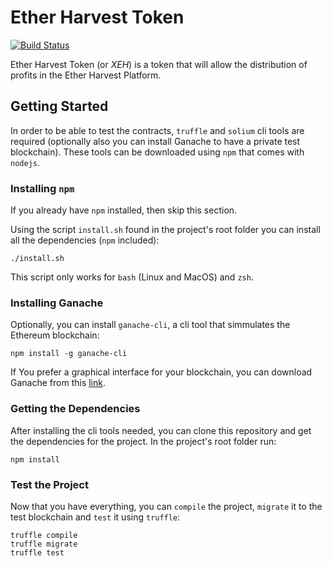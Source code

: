 # Ether Harvest Token

[![Build Status](https://travis-ci.org/etherharvest/xeh.svg?branch=master)](https://travis-ci.org/etherharvest/xeh)

Ether Harvest Token (or _XEH_) is a token that will allow the distribution of
profits in the Ether Harvest Platform.

## Getting Started

In order to be able to test the contracts, `truffle` and `solium` cli
tools are required (optionally also you can install Ganache to have a private
test blockchain). These tools can be downloaded using `npm` that comes with
`nodejs`.

### Installing `npm`

If you already have `npm` installed, then skip this section.

Using the script `install.sh` found in the project's root folder you can
install all the dependencies (`npm` included):

```
./install.sh
```

This script only works for `bash` (Linux and MacOS) and `zsh`.

### Installing Ganache

Optionally, you can install `ganache-cli`, a cli tool that simmulates the
Ethereum blockchain:

```
npm install -g ganache-cli
```

If You prefer a graphical interface for your blockchain, you can download
Ganache from this [link](http://truffleframework.com/ganache/).

### Getting the Dependencies

After installing the cli tools needed, you can clone this repository and get
the dependencies for the project. In the project's root folder run:

```
npm install
```

### Test the Project

Now that you have everything, you can `compile` the project, `migrate` it to
the test blockchain and `test` it using `truffle`:

```
truffle compile
truffle migrate
truffle test
```
